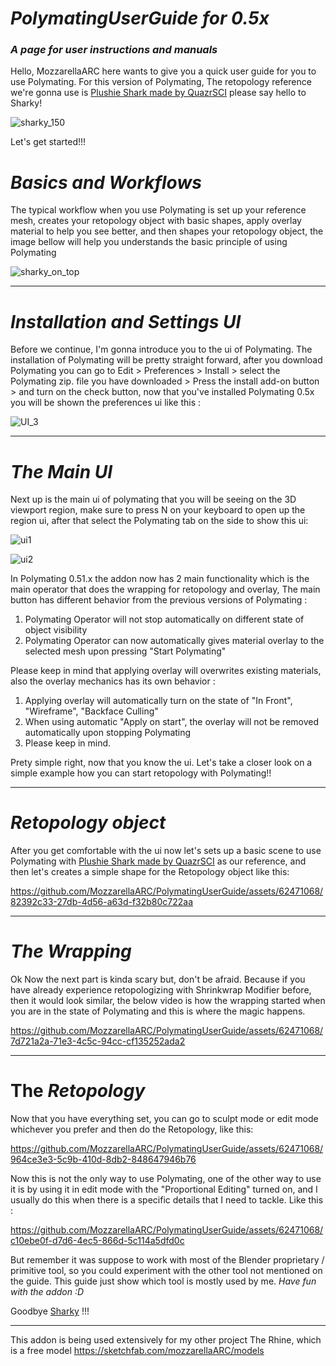 # ***PolymatingUserGuide for 0.5x***
### _A page for user instructions and manuals_

Hello, MozzarellaARC here wants to give you a quick user guide for you to use Polymating.
For this version of Polymating, The retopology reference we're gonna use is [Plushie Shark made by QuazrSCI](https://sketchfab.com/3d-models/plushie-shark-875414d5e45c42f9a5323ba8a8beed19) please say hello to Sharky!

![sharky_150](https://github.com/MozzarellaARC/PolymatingUserGuide/assets/62471068/fedbbfec-c271-455d-8359-29782af96406)

Let's get started!!!

# _Basics and Workflows_

The typical workflow when you use Polymating is set up your reference mesh, creates your retopology object with basic shapes, apply overlay material to help you see better, and then shapes your retopology object, the image bellow will help you understands the basic principle of using Polymating

![sharky_on_top](https://github.com/MozzarellaARC/PolymatingUserGuide/assets/62471068/1f8310d7-8a8b-4e09-ac4c-7e937ff81663)

- - -

# _Installation and Settings UI_

Before we continue, I'm gonna introduce you to the ui of Polymating. The installation of Polymating will be pretty straight forward, after you download Polymating you can go to Edit > Preferences > Install > select the Polymating zip. file you have downloaded > Press the install add-on button > and turn on the check button, now that you've installed Polymating 0.5x you will be shown the preferences ui like this :

![UI_3](https://github.com/MozzarellaARC/PolymatingUserGuide/assets/62471068/c2952aad-2def-4871-a4a2-cb4d786af984)

- - -

# _The Main UI_

Next up is the main ui of polymating that you will be seeing on the 3D viewport region, make sure to press N on your keyboard to open up the region ui, after that select the Polymating tab on the side to show this ui:

![ui1](https://github.com/MozzarellaARC/PolymatingUserGuide/assets/62471068/be62331a-9e02-42c7-b2ce-a9f08d2e6040)

![ui2](https://github.com/MozzarellaARC/PolymatingUserGuide/assets/62471068/9a5ec593-ab9e-4110-9f21-93ca501aa6d0)

In Polymating 0.51.x the addon now has 2 main functionality which is the main operator that does the wrapping for retopology and overlay, The main button has different behavior from the previous versions of Polymating :
1. Polymating Operator will not stop automatically on different state of object visibility
2. Polymating Operator can now automatically gives material overlay to the selected mesh upon pressing "Start Polymating"

Please keep in mind that applying overlay will overwrites existing materials, also the overlay mechanics has its own behavior :
1. Applying overlay will automatically turn on the state of "In Front", "Wireframe", "Backface Culling"
2. When using automatic "Apply on start", the overlay will not be removed automatically upon stopping Polymating
3. Please keep in mind.

Prety simple right, now that you know the ui. Let's take a closer look on a simple example how you can start retopology with Polymating!!

- - -

# _Retopology object_

After you get comfortable with the ui now let's sets up a basic scene to use Polymating with [Plushie Shark made by QuazrSCI](https://sketchfab.com/3d-models/plushie-shark-875414d5e45c42f9a5323ba8a8beed19) as our reference, and then let's creates a simple shape for the Retopology object like this: 

https://github.com/MozzarellaARC/PolymatingUserGuide/assets/62471068/82392c33-27db-4d56-a63d-f32b80c722aa


- - -

# _The Wrapping_
Ok Now the next part is kinda scary but, don't be afraid. Because if you have already experience retopologizing with Shrinkwrap Modifier before, then it would look similar, the below video is how the wrapping started when you are in the state of Polymating and this is where the magic happens.

https://github.com/MozzarellaARC/PolymatingUserGuide/assets/62471068/7d721a2a-71e3-4c5c-94cc-cf135252ada2

- - -

# The _Retopology_
Now that you have everything set, you can go to sculpt mode or edit mode whichever you prefer and then do the Retopology, like this:

https://github.com/MozzarellaARC/PolymatingUserGuide/assets/62471068/964ce3e3-5c9b-410d-8db2-848647946b76

Now this is not the only way to use Polymating, one of the other way to use it is by using it in edit mode with the "Proportional Editing" turned on, and I usually do this when there is a specific details that I need to tackle. Like this :

https://github.com/MozzarellaARC/PolymatingUserGuide/assets/62471068/c10ebe0f-d7d6-4ec5-866d-5c114a5dfd0c

But remember it was suppose to work with most of the Blender proprietary / primitive tool, so you could experiment with the other tool not mentioned on the guide. This guide just show which tool is mostly used by me.
_Have fun with the addon :D_

Goodbye [Sharky](https://sketchfab.com/3d-models/plushie-shark-875414d5e45c42f9a5323ba8a8beed19) !!!

- - -
This addon is being used extensively for my other project The Rhine, which is a free model
https://sketchfab.com/mozzarellaARC/models
